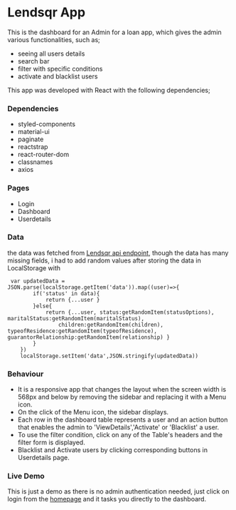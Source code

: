 # Lendsqr App

This is the dashboard for an Admin for a loan app, which gives the admin various functionalities, such as;
* seeing all users details
* search bar 
* filter with specific conditions
* activate and blacklist users

This app was developed with React with the following dependencies;
### Dependencies
- styled-components
- material-ui
- paginate
- reactstrap
- react-router-dom
- classnames
- axios

### Pages
- Login 
- Dashboard
- Userdetails

### Data
the data was fetched from [Lendsqr api endpoint](https://6270020422c706a0ae70b72c.mockapi.io/lendsqr/api/v1/users),
though the data has many missing fields, i had to add random values after storing the data in LocalStorage with 

```
 var updatedData = JSON.parse(localStorage.getItem('data')).map((user)=>{
        if('status' in data){
            return {...user }
        }else{
            return {...user, status:getRandomItem(statusOptions), maritalStatus:getRandomItem(maritalStatus),
                children:getRandomItem(children), typeofResidence:getRandomItem(typeofResidence),  guarantorRelationship:getRandomItem(relationship) }
        }
    })
    localStorage.setItem('data',JSON.stringify(updatedData))
```

### Behaviour
- It is a responsive app that changes the layout when the screen width is 568px and below by removing the sidebar and replacing it with a Menu icon.
- On the click of the Menu icon, the sidebar displays.
- Each row in the dashboard table represents a user and an action button that enables the admin to 'ViewDetails','Activate' or 'Blacklist' a user.
- To use the filter condition, click on any of the Table's headers and the filter form is displayed.
- Blacklist and Activate users by clicking corresponding buttons in Userdetails page.

### Live Demo
This is just a demo as there is no admin authentication needed, just click on login from the [homepage](https://oluwaseun-johnson-lendsqr-fe-test.netlify.app/) and it tasks you directly to the dashboard.
    



